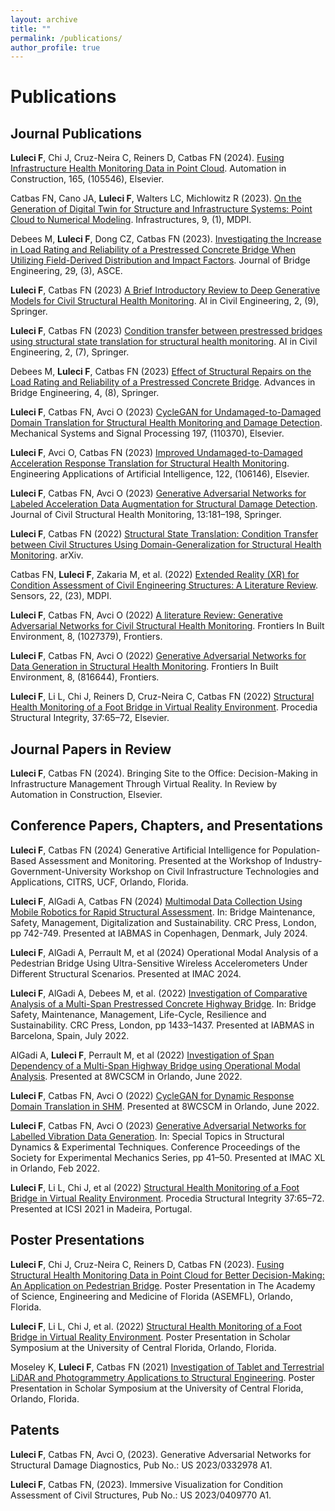 ```yaml
---
layout: archive
title: ""
permalink: /publications/
author_profile: true
---
```


# Publications

## Journal Publications

**Luleci F**, Chi J, Cruz-Neira C, Reiners D, Catbas FN (2024). [Fusing Infrastructure Health Monitoring Data in Point Cloud](https://doi.org/10.1016/j.autcon.2024.105546). Automation in Construction, 165, (105546), Elsevier.

Catbas FN, Cano JA, **Luleci F**, Walters LC, Michlowitz R (2023). [On the Generation of Digital Twin for Structure and Infrastructure Systems: Point Cloud to Numerical Modeling](https://www.mdpi.com/2412-3811/9/1/6). Infrastructures, 9, (1), MDPI.

Debees M, **Luleci F**, Dong CZ, Catbas FN (2023). [Investigating the Increase in Load Rating and Reliability of a Prestressed Concrete Bridge When Utilizing Field-Derived Distribution and Impact Factors](https://doi.org/10.1061/JBENF2.BEENG-6485). Journal of Bridge Engineering, 29, (3), ASCE.

**Luleci F**, Catbas FN (2023) [A Brief Introductory Review to Deep Generative Models for Civil Structural Health Monitoring](https://doi.org/10.1007/s43503-023-00017-z). AI in Civil Engineering, 2, (9), Springer.

**Luleci F**, Catbas FN (2023) [Condition transfer between prestressed bridges using structural state translation for structural health monitoring](https://doi.org/10.1007/s43503-023-00016-0). AI in Civil Engineering, 2, (7), Springer.

Debees M, **Luleci F**, Catbas FN (2023) [Effect of Structural Repairs on the Load Rating and Reliability of a Prestressed Concrete Bridge](https://doi.org/10.1186/s43251-023-00087-0). Advances in Bridge Engineering, 4, (8), Springer.

**Luleci F**, Catbas FN, Avci O (2023) [CycleGAN for Undamaged-to-Damaged Domain Translation for Structural Health Monitoring and Damage Detection]( https://doi.org/10.1016/j.ymssp.2023.110370). Mechanical Systems and Signal Processing 197, (110370), Elsevier. 

**Luleci F**, Avci O, Catbas FN (2023) [Improved Undamaged-to-Damaged Acceleration Response Translation for Structural Health Monitoring](https://doi.org/10.1016/j.engappai.2023.106146). Engineering Applications of Artificial Intelligence, 122, (106146), Elsevier. 

**Luleci F**, Catbas FN, Avci O (2023) [Generative Adversarial Networks for Labeled Acceleration Data Augmentation for Structural Damage Detection](https://doi.org/10.1007/s13349-022-00627-8). Journal of Civil Structural Health Monitoring, 13:181–198, Springer. 

**Luleci F**, Catbas FN (2022) [Structural State Translation: Condition Transfer between Civil Structures Using Domain-Generalization for Structural Health Monitoring](https://doi.org/10.48550/arXiv.2212.14048). arXiv.

Catbas FN, **Luleci F**, Zakaria M, et al. (2022) [Extended Reality (XR) for Condition Assessment of Civil Engineering Structures: A Literature Review](https://doi.org/10.3390/s22239560). Sensors, 22, (23), MDPI.  

**Luleci F**, Catbas FN, Avci O (2022) [A literature Review: Generative Adversarial Networks for Civil Structural Health Monitoring](https://doi.org/10.3389/fbuil.2022.1027379). Frontiers In Built Environment, 8, (1027379), Frontiers.

**Luleci F**, Catbas FN, Avci O (2022) [Generative Adversarial Networks for Data Generation in Structural Health Monitoring](https://doi.org/10.3389/fbuil.2022.816644). Frontiers In Built Environment, 8, (816644), Frontiers. 

**Luleci F**, Li L, Chi J, Reiners D, Cruz-Neira C, Catbas FN (2022) [Structural Health Monitoring of a Foot Bridge in Virtual Reality Environment](https://doi.org/10.1016/j.prostr.2022.01.060). Procedia Structural Integrity, 37:65–72, Elsevier.

## Journal Papers in Review

**Luleci F**, Catbas FN (2024). Bringing Site to the Office: Decision-Making in Infrastructure Management Through Virtual Reality. In Review by Automation in Construction, Elsevier.

## Conference Papers, Chapters, and Presentations

**Luleci F**, Catbas FN (2024) Generative Artificial Intelligence for Population-Based Assessment and Monitoring. Presented at the Workshop of Industry-Government-University Workshop on Civil Infrastructure Technologies and Applications, CITRS, UCF, Orlando, Florida.

**Luleci F**, AlGadi A, Catbas FN (2024) [Multimodal Data Collection Using Mobile Robotics for Rapid Structural Assessment](https://dx.doi.org/10.1201/9781003483755-86). In: Bridge Maintenance, Safety, Management, Digitalization and Sustainability. CRC Press, London, pp 742-749. Presented at IABMAS in Copenhagen, Denmark, July 2024.

**Luleci F**, AlGadi A, Perrault M, et al (2024) Operational Modal Analysis of a Pedestrian Bridge Using Ultra-Sensitive Wireless Accelerometers Under Different Structural Scenarios. Presented at IMAC 2024.

**Luleci F**, AlGadi A, Debees M, et al. (2022) [Investigation of Comparative Analysis of a Multi-Span Prestressed Concrete Highway Bridge](http://dx.doi.org/10.1201/9781003322641-174). In: Bridge Safety, Maintenance, Management, Life-Cycle, Resilience and Sustainability. CRC Press, London, pp 1433–1437. Presented at IABMAS in Barcelona, Spain, July 2022.

AlGadi A, **Luleci F**, Perrault M, et al (2022) [Investigation of Span Dependency of a Multi-Span Highway Bridge using Operational Modal Analysis](https://www.researchgate.net/publication/371251319_Investigation_of_Span_Dependency_of_a_Multi-Span_Highway_Bridge). Presented at 8WCSCM in Orlando, June 2022.

**Luleci F**, Catbas FN, Avci O (2022) [CycleGAN for Dynamic Response Domain Translation in SHM](https://www.researchgate.net/publication/371251316_CycleGAN_for_Dynamic_Response_Domain_Translation_in_SHM). Presented at 8WCSCM in Orlando, June 2022.

**Luleci F**, Catbas FN, Avci O (2023) [Generative Adversarial Networks for Labelled Vibration Data Generation](https://doi.org/10.1007/978-3-031-05405-1_5). In: Special Topics in Structural Dynamics & Experimental Techniques. Conference Proceedings of the Society for Experimental Mechanics Series, pp 41–50. Presented at IMAC XL in Orlando, Feb 2022.  

**Luleci F**, Li L, Chi J, et al (2022) [Structural Health Monitoring of a Foot Bridge in Virtual Reality Environment](https://doi.org/10.1016/j.prostr.2022.01.060). Procedia Structural Integrity 37:65–72. Presented at ICSI 2021 in Madeira, Portugal.

## Poster Presentations

**Luleci F**, Chi J, Cruz-Neira C, Reiners D, Catbas FN (2023). [Fusing Structural Health Monitoring Data in Point Cloud for Better Decision-Making: An Application on Pedestrian Bridge](https://www.researchgate.net/publication/375282085_Fusing_Structural_Health_Monitoring_Data_in_Point_Cloud_An_Application_on_Pedestrian_Bridge). Poster Presentation in The Academy of Science, Engineering and Medicine of Florida (ASEMFL), Orlando, Florida.

**Luleci F**, Li L, Chi J, et al. (2022) [Structural Health Monitoring of a Foot Bridge in Virtual Reality Environment](https://doi.org/10.13140/RG.2.2.27905.33124). Poster Presentation in Scholar Symposium at the University of Central Florida, Orlando, Florida.

Moseley K, **Luleci F**, Catbas FN (2021) [Investigation of Tablet and Terrestrial LiDAR and Photogrammetry Applications to Structural Engineering](https://doi.org/10.13140/RG.2.2.10193.66406). Poster Presentation in Scholar Symposium at the University of Central Florida, Orlando, Florida. 

## Patents

**Luleci F**, Catbas FN, Avci O, (2023). Generative Adversarial Networks for Structural Damage Diagnostics, Pub No.: US 2023/0332978 A1.

**Luleci F**, Catbas FN, (2023). Immersive Visualization for Condition Assessment of Civil Structures, Pub No.: US 2023/0409770 A1.

